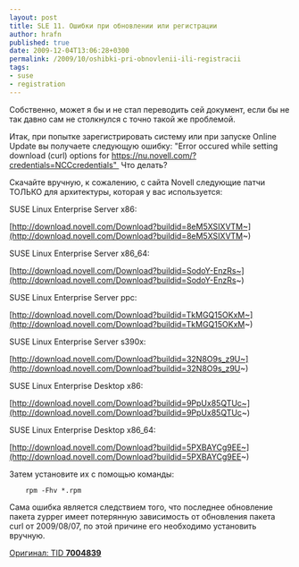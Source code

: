 ```yaml
--- 
layout: post 
title: SLE 11. Ошибки при обновлении или регистрации 
author: hrafn 
published: true 
date: 2009-12-04T13:06:28+0300 
permalink: /2009/10/oshibki-pri-obnovlenii-ili-registracii
tags:
- suse
- registration
--- 
```


Собственно, может я бы и не стал переводить сей документ, если бы не так давно
сам не столкнулся с точно такой же проблемой.

Итак, при попытке зарегистрировать систему или при запуске Online Update вы
получаете следующую ошибку: "Error occured while setting download (curl)
options for https://nu.novell.com/?credentials=NCCcredentials"  Что делать?

<!--more-->

Скачайте вручную, к сожалению, с сайта Novell следующие патчи ТОЛЬКО для
архитектуры, которая у вас используется:

SUSE Linux Enterprise Server x86:

[http://download.novell.com/Download?buildid=8eM5XSIXVTM~](http://download.novell.com/Download?buildid=8eM5XSIXVTM~)

SUSE Linux Enterprise Server x86_64:

[http://download.novell.com/Download?buildid=SodoY-EnzRs~](http://download.novell.com/Download?buildid=SodoY-EnzRs~)

SUSE Linux Enterprise Server ppc:

[http://download.novell.com/Download?buildid=TkMGQ15OKxM~](http://download.novell.com/Download?buildid=TkMGQ15OKxM~)

SUSE Linux Enterprise Server s390x:

[http://download.novell.com/Download?buildid=32N8O9s_z9U~](http://download.novell.com/Download?buildid=32N8O9s_z9U~)

SUSE Linux Enterprise Desktop x86:

[http://download.novell.com/Download?buildid=9PpUx85QTUc~](http://download.novell.com/Download?buildid=9PpUx85QTUc~)

SUSE Linux Enterprise Desktop x86_64:

[http://download.novell.com/Download?buildid=5PXBAYCg9EE~](http://download.novell.com/Download?buildid=5PXBAYCg9EE~)

Затем установите их с помощью команды:

		rpm -Fhv *.rpm

Сама ошибка является следствием того, что последнее обновление пакета zypper
имеет потерянную зависимость от обновления пакета curl от 2009/08/07, по этой
причине его необходимо установить вручную.

[Оригинал: TID **7004839**](http://www.novell.com/support/search.do?cmd=displayKC&docType=kc&externalId=7004839&sliceId=1&docTypeID=DT_TID_1_1&dialogID=107509765&stateId=0%200%20107513256)

